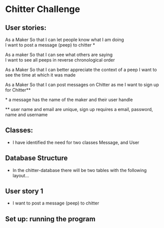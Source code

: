 # Chitter Challenge

## User stories:

As a Maker
So that I can let people know what I am doing  
I want to post a message (peep) to chitter \*

As a maker
So that I can see what others are saying  
I want to see all peeps in reverse chronological order

As a Maker
So that I can better appreciate the context of a peep
I want to see the time at which it was made

As a Maker
So that I can post messages on Chitter as me
I want to sign up for Chitter\**

\* a message has the name of the maker and their user handle

\** user name and email are unique, sign up requires a email, password, name and username

## Classes:

- I have identified the need for two classes Message, and User

## Database Structure

- In the chitter-database there will be two tables with the following layout...


## User story 1

- I want to post a message (peep) to chitter

## Set up: running the program
